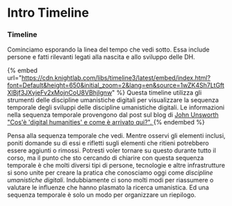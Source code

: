 # Intro Timeline

### Timeline

Cominciamo esporando la linea del tempo che vedi sotto. Essa include persone e fatti rilevanti legati alla nascita e allo sviluppo delle DH.

{% embed url="https://cdn.knightlab.com/libs/timeline3/latest/embed/index.html?font=Default&height=650&initial_zoom=2&lang=en&source=1wZK4Sh7LtGftXlBjf3JXvjeFv2xMojnCoU8VBhjIgnw" %}
Questa timeline utilizza gli strumenti delle discipline umanistiche digitali per visualizzare la sequenza temporale degli sviluppi delle discipline umanistiche digitali. Le informazioni nella sequenza temporale provengono dal post sul blog di [John Unsworth "Cos'è 'digital humanities' e come è arrivato qui?". ](https://blogs.brandeis.edu/library/2012/10/09/whats-digital-humanities-and-how-did-it-get-here/)
{% endembed %}

Pensa alla sequenza temporale che vedi. Mentre osservi gli elementi inclusi, poniti domande su di essi e rifletti sugli elementi che ritieni potrebbero essere aggiunti o rimossi. Potresti voler tornare su questo durante tutto il corso, ma il punto che sto cercando di chiarire con questa sequenza temporale è che molti diversi tipi di persone, tecnologie e altre infrastrutture si sono unite per creare la pratica che conosciamo oggi come _discipline umanistiche digitali_. Indubbiamente ci sono molti modi per riassumere o valutare le influenze che hanno plasmato la ricerca umanistica. Ed una sequenza temporale è solo un modo per organizzare un riepilogo.&#x20;
